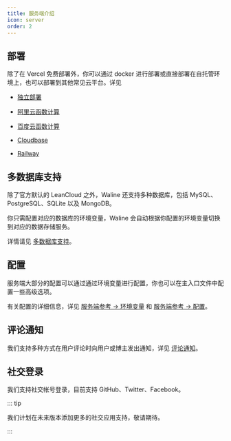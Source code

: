 ```yaml
---
title: 服务端介绍
icon: server
order: 2
---
```


## 部署

除了在 Vercel 免费部署外，你可以通过 docker 进行部署或直接部署在自托管环境上，也可以部署到其他常见云平台。详见

- [独立部署](../deploy/vps.md)

- [阿里云函数计算](../deploy/aliyun-fc.md)

- [百度云函数计算](../deploy/baidu-cfc.md)

- [Cloudbase](../deploy/cloudbase.md)

- [Railway](../deploy/railway.md)

## 多数据库支持

除了官方默认的 LeanCloud 之外，Waline 还支持多种数据库，包括 MySQL、PostgreSQL、SQLite 以及 MongoDB。

你只需配置对应的数据库的环境变量，Waline 会自动根据你配置的环境变量切换到对应的数据存储服务。

详情请见 [多数据库支持](../database.md)。

## 配置

服务端大部分的配置可以通过通过环境变量进行配置，你也可以在主入口文件中配置一些高级选项。

有关配置的详细信息，详见 [服务端参考 → 环境变量](../../reference/server/env.md) 和 [服务端参考 → 配置](../../reference/server/config.md)。

## 评论通知

我们支持多种方式在用户评论时向用户或博主发出通知，详见 [评论通知](../features/notification.md)。

## 社交登录

我们支持社交帐号登录，目前支持 GitHub、Twitter、Facebook。

::: tip

我们计划在未来版本添加更多的社交应用支持，敬请期待。

:::
